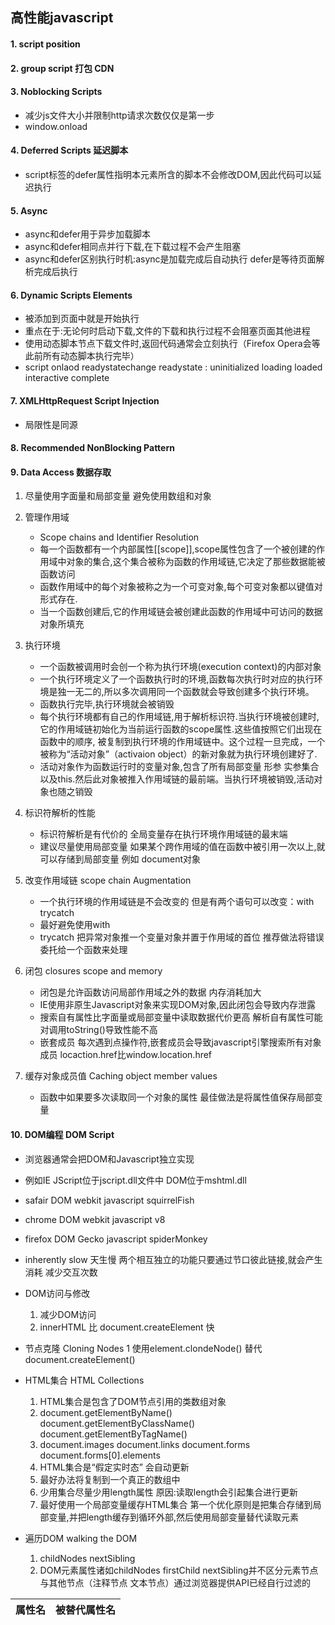 ## 高性能javascript

#### 1. script position 

#### 2. group script 打包 CDN

#### 3. Noblocking Scripts 
* 减少js文件大小并限制http请求次数仅仅是第一步
* window.onload


#### 4. Deferred Scripts 延迟脚本
* script标签的defer属性指明本元素所含的脚本不会修改DOM,因此代码可以延迟执行

#### 5. Async 
* async和defer用于异步加载脚本
* async和defer相同点并行下载,在下载过程不会产生阻塞
* async和defer区别执行时机:async是加载完成后自动执行  defer是等待页面解析完成后执行


#### 6. Dynamic Scripts Elements
* 被添加到页面中就是开始执行
* 重点在于:无论何时启动下载,文件的下载和执行过程不会阻塞页面其他进程
* 使用动态脚本节点下载文件时,返回代码通常会立刻执行（Firefox Opera会等此前所有动态脚本执行完毕）
* script onlaod  readystatechange readystate : uninitialized loading  loaded interactive complete


#### 7. XMLHttpRequest Script Injection
* 局限性是同源

#### 8. Recommended NonBlocking Pattern

#### 9. Data Access 数据存取
1. 尽量使用字面量和局部变量 避免使用数组和对象
2. 管理作用域
	* Scope chains and Identifier Resolution
	* 每一个函数都有一个内部属性[[scope]],scope属性包含了一个被创建的作用域中对象的集合,这个集合被称为函数的作用域链,它决定了那些数据能被函数访问
	* 函数作用域中的每个对象被称之为一个可变对象,每个可变对象都以键值对形式存在.
	* 当一个函数创建后,它的作用域链会被创建此函数的作用域中可访问的数据对象所填充
3. 执行环境
	* 一个函数被调用时会创一个称为执行环境(execution context)的内部对象
	* 一个执行环境定义了一个函数执行时的环境,函数每次执行时对应的执行环境是独一无二的,所以多次调用同一个函数就会导致创建多个执行环境。
	* 函数执行完毕,执行环境就会被销毁
	* 每个执行环境都有自己的作用域链,用于解析标识符.当执行环境被创建时,它的作用域链初始化为当前运行函数的scope属性.这些值按照它们出现在函数中的顺序,  被复制到执行环境的作用域链中。这个过程一旦完成，一个被称为“活动对象”（activaion object）的新对象就为执行环境创建好了.
	* 活动对象作为函数运行时的变量对象,包含了所有局部变量 形参 实参集合 以及this.然后此对象被推入作用域链的最前端。当执行环境被销毁,活动对象也随之销毁
	
4. 标识符解析的性能
	* 标识符解析是有代价的 全局变量存在执行环境作用域链的最末端
	* 建议尽量使用局部变量 如果某个跨作用域的值在函数中被引用一次以上,就可以存储到局部变量 例如 document对象
	
5. 改变作用域链 scope chain Augmentation
	* 一个执行环境的作用域链是不会改变的 但是有两个语句可以改变：with trycatch
	* 最好避免使用with
	* trycatch 把异常对象推一个变量对象并置于作用域的首位  推荐做法将错误委托给一个函数来处理
6. 闭包 closures scope and memory
	* 闭包是允许函数访问局部作用域之外的数据 内存消耗加大
	* IE使用非原生Javascript对象来实现DOM对象,因此闭包会导致内存泄露
	* 搜索自有属性比字面量或局部变量中读取数据代价更高  解析自有属性可能对调用toString()导致性能不高
	* 嵌套成员 每次遇到点操作符,嵌套成员会导致javascript引擎搜索所有对象成员 locaction.href比window.location.href
7. 缓存对象成员值 Caching object member values
	* 函数中如果要多次读取同一个对象的属性 最佳做法是将属性值保存局部变量
	
#### 10. DOM编程 DOM Script
* 浏览器通常会把DOM和Javascript独立实现 
* 例如IE JScript位于jscript.dll文件中 DOM位于mshtml.dll 
* safair DOM webkit  javascript squirrelFish
* chrome DOM webkit  javascript v8
* firefox DOM Gecko javascript spiderMonkey
* inherently slow 天生慢 两个相互独立的功能只要通过节口彼此链接,就会产生消耗 减少交互次数
* DOM访问与修改 
	1. 减少DOM访问
	2. innerHTML 比 document.createElement 快
* 节点克隆 Cloning Nodes
	1 使用element.clondeNode() 替代 document.createElement()
	
* HTML集合  HTML Collections
	1. HTML集合是包含了DOM节点引用的类数组对象
	2. document.getElementByName() document.getElementByClassName()  document.getElementByTagName()
	3. document.images document.links document.forms document.forms[0].elements
	4. HTML集合是“假定实时态” 会自动更新
	5. 最好办法将复制到一个真正的数组中 
	6. 少用集合尽量少用length属性  原因:读取length会引起集合进行更新
	7. 最好使用一个局部变量缓存HTML集合 第一个优化原则是把集合存储到局部变量,并把length缓存到循环外部,然后使用局部变量替代读取元素

* 遍历DOM walking the DOM
	1. childNodes nextSibling
	2. DOM元素属性诸如childNodes firstChild nextSibling并不区分元素节点与其他节点（注释节点 文本节点）通过浏览器提供API已经自行过滤的
	

|属性名|被替代属性名|
|-----|:-----------:|
	 


	
	

